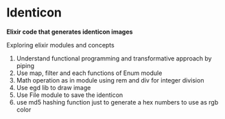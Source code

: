 # Identicon

**Elixir code that generates identicon images**

Exploring elixir modules and concepts

1. Understand functional programming and transformative approach by piping
2. Use map, filter and each functions of Enum module
3. Math operation as in module using rem and div for integer division
4. Use egd lib to draw image
5. Use File module to save the identicon
6. use md5 hashing function just to generate a hex numbers to use as rgb color

